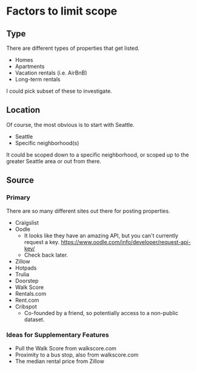 # Factors to limit scope

## Type

There are different types of properties that get listed.

  - Homes
  - Apartments
  - Vacation rentals (i.e. AirBnB)
  - Long-term rentals

I could pick subset of these to investigate.

## Location

Of course, the most obvious is to start with Seattle.

  - Seattle
  - Specific neighborhood(s)

It could be scoped down to a specific neighborhood, or scoped up to
the greater Seattle area or out from there.

## Source

### Primary

There are so many different sites out there for posting properties.
  - Craigslist
  - Oodle
    - It looks like they have an amazing API, but you can't currently request
      a key. https://www.oodle.com/info/developer/request-api-key/
    - Check back later.
  - Zillow
  - Hotpads
  - Trulia
  - Doorstep
  - Walk Score
  - Rentals.com
  - Rent.com
  - Cribspot
    - Co-founded by a friend, so potentially access to a non-public dataset.

### Ideas for Supplementary Features

- Pull the Walk Score from walkscore.com
- Proximity to a bus stop, also from walkscore.com
- The median rental price from Zillow
